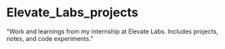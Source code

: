 # Elevate_Labs_projects
"Work and learnings from my internship at Elevate Labs. Includes projects, notes, and code experiments."

